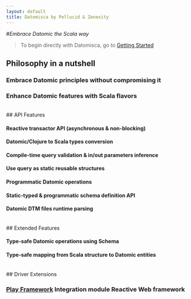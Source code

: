 ```yaml
---
layout: default
title: Datomisca by Pellucid & Zenexity
---
```


#_Embrace Datomic the Scala way_

> To begin directly with Datomisca, go to [Getting Started](doc/getstarted.html)

## Philosophy in a nutshell

### <i class="icon-circle-arrow-right"> </i>Embrace Datomic principles without compromising it<a href="doc/philosophy.html#philosophy-embrace" class="icon-after icon-external-link"> </a>
### <i class="icon-circle-arrow-right"> </i>Enhance Datomic features with Scala flavors<a href="doc/philosophy.html#philosophy-enhance" class="icon-after icon-external-link"> </a>

<br/>
## API Features

#### <i class="icon-circle-arrow-right"> </i>Reactive transactor API (asynchronous & non-blocking)<a href="doc/features.html#features-reactive" class="icon-after icon-external-link"> </a>

#### <i class="icon-circle-arrow-right"> </i>Datomic/Clojure to Scala types conversion <a href="doc/features.html#features-scalatypes" class="icon-after icon-external-link"> </a>

#### <i class="icon-circle-arrow-right"> </i>Compile-time query validation & in/out parameters inference<a href="doc/features.html#features-compilequeries" class="icon-after icon-external-link"> </a>

#### <i class="icon-circle-arrow-right"> </i>Use query as static reusable structures<a href="doc/features.html#features-staticqueries" class="icon-after icon-external-link"> </a>

#### <i class="icon-circle-arrow-right"> </i>Programmatic Datomic operations<a href="doc/features.html#features-ops" class="icon-after icon-external-link"> </a>

#### <i class="icon-circle-arrow-right"> </i>Static-typed & programmatic schema definition API<a href="doc/features.html#features-schema" class="icon-after icon-external-link"> </a>

#### <i class="icon-circle-arrow-right"> </i>Datomic DTM files runtime parsing<a href="doc/features.html#features-dtm-parsing" class="icon-after icon-external-link"> </a>

<br/>
## Extended Features


#### <i class="icon-circle-arrow-right"> </i>Type-safe Datomic operations using Schema<a href="doc/features.html#features-typesafe-ops" class="icon-after icon-external-link"> </a>

#### <i class="icon-circle-arrow-right"> </i>Type-safe mapping from Scala structure to Datomic entities<a href="doc/features.html#features-mapping" class="icon-after icon-external-link"> </a>

<br/>
## Driver Extensions

### <i class="icon-circle-arrow-right"> </i><a href="http://www.playframework.org">Play Framework</a> Integration module Reactive Web framework<a href="doc/philosophy.html#reactive" class="icon-after icon-external-link"> </a>


